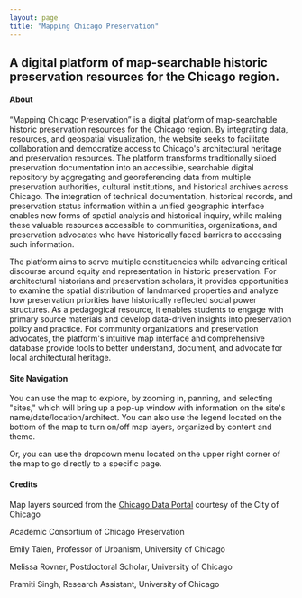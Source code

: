 ```yaml
---
layout: page
title: "Mapping Chicago Preservation"
---
```

A digital platform of map-searchable historic preservation resources for the Chicago region.
---

#### About
>
“Mapping Chicago Preservation” is a digital platform of map-searchable historic preservation resources for the Chicago region. By integrating data, resources, and geospatial visualization, the website seeks to facilitate collaboration and democratize access to Chicago's architectural heritage and preservation resources. The platform transforms traditionally siloed preservation documentation into an accessible, searchable digital repository by aggregating and georeferencing data from multiple preservation authorities, cultural institutions, and historical archives across Chicago. The integration of technical documentation, historical records, and preservation status information within a unified geographic interface enables new forms of spatial analysis and historical inquiry, while making these valuable resources accessible to communities, organizations, and preservation advocates who have historically faced barriers to accessing such information.
>
The platform aims to serve multiple constituencies while advancing critical discourse around equity and representation in historic preservation. For architectural historians and preservation scholars, it provides opportunities to examine the spatial distribution of landmarked properties and analyze how preservation priorities have historically reflected social power structures. As a pedagogical resource, it enables students to engage with primary source materials and develop data-driven insights into preservation policy and practice. For community organizations and preservation advocates, the platform's intuitive map interface and comprehensive database provide tools to better understand, document, and advocate for local architectural heritage. 

#### Site Navigation
>
You can use the map to explore, by zooming in, panning, and selecting "sites," which will bring up a pop-up window with information on the site's name/date/location/architect. You can also use the legend located on the bottom of the map to turn on/off map layers, organized by content and theme.
>
Or, you can use the dropdown menu located on the upper right corner of the map to go directly to a specific page.

#### Credits

>

Map layers sourced from the <a href="https://data.cityofchicago.org/Historic-Preservation/Mural-Registry/we8h-apcf/about_data" target="_blank">Chicago Data Portal</a> courtesy of the City of Chicago

Academic Consortium of Chicago Preservation

>
Emily Talen, Professor of Urbanism, University of Chicago
>
Melissa Rovner, Postdoctoral Scholar, University of Chicago
>
Pramiti Singh, Research Assistant, University of Chicago

